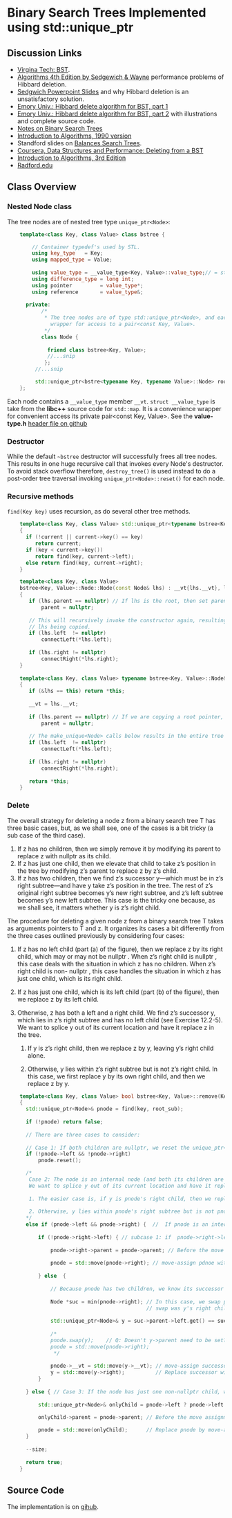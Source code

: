 # Binary Search Trees Implemented using std::unique_ptr

## Discussion Links

* [Virgina Tech: BST](http://courses.cs.vt.edu/~cs3114/Fall17/barnette/notes/T01_BinarySearchTrees.pdf).
* [Algorithms 4th Edition by Sedgewich & Wayne](https://algs4.cs.princeton.edu/32bst/) performance problems of Hibbard deletion. 
* [Sedgwich Powerpoint Slides](https://algs4.cs.princeton.edu/lectures/32BinarySearchTrees.pdf) and why Hibbard deletion is an unsatisfactory solution. 
* [Emory Univ.: Hibbard delete algorithm for BST, part 1](https://www.mathcs.emory.edu/~cheung/Courses/171/Syllabus/9-BinTree/BST-delete.html)
* [Emory Univ.: Hibbard delete algorithm for BST, part 2](http://www.mathcs.emory.edu/~cheung/Courses/171/Syllabus/9-BinTree/BST-delete2.html) with illustrations and complete source code.
* [Notes on Binary Search Trees](http://pages.cs.wisc.edu/~siff/CS367/Notes/bsts.html)  
* [Introduction to Algorithms, 1990 version](http://staff.ustc.edu.cn/~csli/graduate/algorithms/book6/chap13.htm) 
*  Standford slides on [Balances Search Trees](https://web.stanford.edu/class/cs166/lectures/05/Slides05.pdf).
* [Coursera, Data Structures and Performance: Deleting from a BST](https://www.coursera.org/lecture/data-structures-optimizing-performance/core-deleting-from-a-bst-DW4NG) 
* [Introduction to Algorithms, 3rd Edition](http://ressources.unisciel.fr/algoprog/s00aaroot/aa00module1/res/%5BCormen-AL2011%5DIntroduction_To_Algorithms-A3.pdf)  
* [Radford.edu](https://www.radford.edu/~nokie/classes/360/trees.bst.html)  

## Class Overview

### Nested Node class

The tree nodes are of nested tree type `unique_ptr<Node>`: 

```cpp
    template<class Key, class Value> class bstree {

        // Container typedef's used by STL.
        using key_type   = Key;
        using mapped_type = Value;
    
        using value_type = __value_type<Key, Value>::value_type;// = std::pair<const Key, Value>;  
        using difference_type = long int;
        using pointer         = value_type*; 
        using reference       = value_type&; 
    
      private:
           /*
            * The tree nodes are of type std::unique_ptr<Node>, and each node contains a __value_type member __vt, a convenience 
              wrapper for access to a pair<const Key, Value>. 
            */ 
           class Node {
        
             friend class bstree<Key, Value>;    
             //...snip
            };
         //...snip

         std::unique_ptr<bstre<typename Key, typename Value>::Node> root;
    };
```

Each node contains a `__value_type` member `__vt`. `struct __value_type` is take from the **libc++** source code for ``std::map``. It is a convenience wrapper for convenient access its private pair<const Key, Value>. See the **value-type.h** [header file  on github](https://github.com/kurt-krueckeberg/bst/blob/master/include/value-type.h)

### Destructor

While the default `~bstree` destructor will successfully frees all tree nodes. This results in one huge recursive call that invokes every Node's destructor. To avoid stack overflow therefore, `destroy_tree()` is used instead to do a post-order
tree traversal invoking `unique_ptr<Node>::reset()` for each node.

### Recursive methods

`find(Key key)` uses recursion, as do several other tree methods.

```cpp
    template<class Key, class Value> std::unique_ptr<typename bstree<Key, Value>::Node>& bstree<Key, Value>::find(Key key, std::unique_ptr<Node>& current) const noexcept
    {
      if (!current || current->key() == key)
         return current;
      if (key < current->key())
         return find(key, current->left);
      else return find(key, current->right);
    }

    template<class Key, class Value>
    bstree<Key, Value>::Node::Node(const Node& lhs) : __vt{lhs.__vt}, left{nullptr}, right{nullptr}
    {
       if (lhs.parent == nullptr) // If lhs is the root, then set parent to nullptr.
           parent = nullptr;
    
       // This will recursively invoke the constructor again, resulting in the entire tree rooted at
       // lhs being copied.
       if (lhs.left  != nullptr) 
           connectLeft(*lhs.left); 
       
       if (lhs.right != nullptr) 
           connectRight(*lhs.right); 
    }
    
    template<class Key, class Value> typename bstree<Key, Value>::Node&  bstree<Key, Value>::Node::operator=(const typename bstree<Key, Value>::Node& lhs) noexcept
    {
       if (&lhs == this) return *this;
    
       __vt = lhs.__vt;
    
       if (lhs.parent == nullptr) // If we are copying a root pointer, then set parent.
           parent = nullptr;
    
       // The make_unique<Node> calls below results in the entire tree rooted at lhs being copied.
       if (lhs.left  != nullptr) 
           connectLeft(*lhs.left); 
       
       if (lhs.right != nullptr)
           connectRight(*lhs.right); 
      
       return *this;
    }
```

### Delete

The overall strategy for deleting a node z from a binary search tree T has three basic cases, but,
as we shall see, one of the cases is a bit tricky (a sub case of the third case).

1. If z has no children, then we simply remove it by modifying its parent to replace z with nullptr as its child.
2. If z has just one child, then we elevate that child to take z’s position in the tree
   by modifying z’s parent to replace z by z’s child.
3. If z has two children, then we find z’s successor y—which must be in z’s right subtree—and have y
   take z’s position in the tree. The rest of z’s original right subtree becomes y’s new right subtree,
   and z’s left subtree becomes y’s new left subtree. This case is the tricky one because, as we shall
   see, it matters whether y is z’s right child.

The procedure for deleting a given node z from a binary search tree T takes as arguments pointers to T and z.
It organizes its cases a bit differently from the three cases outlined previously by considering four
cases:

1. If z has no left child (part (a) of the figure), then we replace z by its right child, which may or may not
   be nullptr . When z’s right child is nullptr , this case deals with the situation in which z has no children. When z’s
   right child is non- nullptr , this case handles the situation in which z has just one child, which is its right
   child.

2. If z has just one child, which is its left child (part (b) of the figure), then we replace z by its left
   child.

3. Otherwise, z has both a left and a right child. We find z’s successor y, which lies in z’s right subtree
   and has no left child (see Exercise 12.2-5). We want to splice y out of its current location and have it
   replace z in the tree.

   1. If y is z’s right child, then we replace z by y, leaving y’s right child alone.

   2. Otherwise, y lies within z’s right subtree but is not z’s right child.  In this case, we first replace
      y by its own right child, and then we replace z by y.

```cpp
    template<class Key, class Value> bool bstree<Key, Value>::remove(Key key, std::unique_ptr<Node>& root_sub) noexcept // root of subtree
    {
      std::unique_ptr<Node>& pnode = find(key, root_sub);
      
      if (!pnode) return false;
    
      // There are three cases to consider:
     
      // Case 1: If both children are nullptr, we reset the unique_ptr<Node>. 
      if (!pnode->left && !pnode->right) 
          pnode.reset();    

      /*
       Case 2: The node is an internal node (and both its children are non-nullptr). We find pnode's successor y, which we know lies in pnode's right subtree and has no left child.
       We want to splice y out of its current location and have it replace pnode in the tree. There are two cases to consider:
      
       1. The easier case is, if y is pnode's right child, then we replace pnode by y, leaving y’s right child alone. 
      
       2. Otherwise, y lies within pnode's right subtree but is not pnode's right child. In this case, we first replace y by its own right child, and then we replace pnode by y.
      */
      else if (pnode->left && pnode->right) {  //  If pnode is an internal node,
    
          if (!pnode->right->left) { // subcase 1: if  pnode->right->left is nullptr, the successor is pnode->right.
    
              pnode->right->parent = pnode->parent; // Before the move assignment below, we set pnode->right->parent to pnode's parent  
     
              pnode = std::move(pnode->right); // move-assign pdnoe with its right child, thus, deleting pnode.
    
          } else  { 
    
              // Because pnode has two children, we know its successor y lies within pnode's right subtree.
    
              Node *suc = min(pnode->right); // In this case, we swap pnode's underlying pointer with y's underlying pointer, and then we replace pnode by it's right child, which before the 
                                             // swap was y's right child.
    
              std::unique_ptr<Node>& y = suc->parent->left.get() == suc ? suc->parent->left : suc->parent->right;
    
              /*
              pnode.swap(y);    // Q: Doesn't y->parent need to be set?
              pnode = std::move(pnode->right);
               */
    
              pnode->__vt = std::move(y->__vt); // move-assign successor's values to pnode's values. No pointers change
              y = std::move(y->right);          // Replace successor with its right child.
          }
          
      } else { // Case 3: If the node has just one non-nullptr child, we splice it into pnode's position. We use pnode's parent to do this.   
    
          std::unique_ptr<Node>& onlyChild = pnode->left ? pnode->left : pnode->right;
    
          onlyChild->parent = pnode->parent; // Before the move assignment below we must correct set onlyChild its parent     

          pnode = std::move(onlyChild);      // Replace pnode by move-assignmetn with its only non-nullptr child, thus, deleting pnode.
      }  
    
      --size; 
    
      return true; 
    }
```

## Source Code

The implementation is on [gihub](https://github.com/kurt-krueckeberg/bst).
